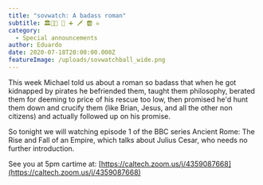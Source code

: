 ```yaml
---
title: "sovwatch: A badass roman"
subtitle: 🏛️🗿👑 📖 ➕ 🗡 🆎 ☠
category:
  - Special announcements
author: Eduardo
date: 2020-07-18T20:00:00.000Z
featureImage: /uploads/sovwatchball_wide.png
---
```

This week Michael told us about a roman so badass that when he got kidnapped by pirates he befriended them, taught them philosophy, berated them for deeming to price of his rescue too low, then promised he'd hunt them down and crucify them (like Brian, Jesus, and all the other non citizens) and actually followed up on his promise.



So tonight we will watching episode 1 of the BBC series Ancient Rome: The Rise and Fall of an Empire, which talks about Julius Cesar, who needs no further introduction.



See you at 5pm cartime at: [https://caltech.zoom.us/j/​4359087668](https://caltech.zoom.us/j/4359087668)